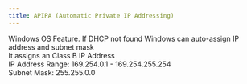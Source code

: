 ```yaml
---
title: APIPA (Automatic Private IP Addressing)
---
```


Windows OS Feature. If DHCP not found Windows can auto-assign IP address and subnet mask  
It assigns an Class B IP Address  
IP Address Range: 169.254.0.1 - 169.254.255.254  
Subnet Mask: 255.255.0.0
